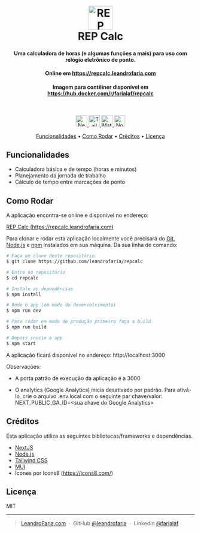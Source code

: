 <h1 align="center">
  <br>
  <img src="https://repcalc.leandrofaria.com/img/calculadora.webp" alt="REP Calc" width="64">
  <br>
  REP Calc
  <br>
</h1>

<h4 align="center">Uma calculadora de horas (e algumas funções a mais) para uso com relógio eletrônico de ponto.</h4>
<h4 align="center">Online em <a href="https://repcalc.leandrofaria.com">https://repcalc.leandrofaria.com</a></h4>
<h4 align="center">Imagem para contêiner disponível em <a href="https://hub.docker.com/r/farialaf/repcalc">https://hub.docker.com/r/farialaf/repcalc</a></h4>

<br>

<p align="center">
  <a href="https://nextjs.org/" target="_blank">
          <img
            src="https://img.shields.io/badge/Next-%23333333?style=for-the-badge&logo=next.js&logoColor=#FFFFFF"
            alt="NextJS"
            height="30px"
          />
        </a>
        <a href="https://tailwindcss.com/" target="_blank">
          <img
            src="https://img.shields.io/badge/tailwindcss-%23333333.svg?style=flat-square&logo=tailwindcss&logoColor=#61DAFB"
            alt="TailwindCSS"
            height="30px"
          />
        </a>
        <a href="https://mui.com/" target="_blank">
          <img
            src="https://img.shields.io/badge/mui-%23333333.svg?style=flat-square&logo=mui&logoColor=#003FFF"
            alt="MaterialUI"
            height="30px"
          />
        </a>
        <a href="https://nodejs.org/" target="_blank">
          <img
            src="https://img.shields.io/badge/node.js-%23333333?style=for-the-badge&logo=node.js&logoColor=#19d241"
            alt="NodeJS"
            height="30px"
          />
        </a>
</p>

<p align="center">
  <a href="#funcionalidades">Funcionalidades</a> •
  <a href="#como-rodar">Como Rodar</a> •
  <a href="#créditos">Créditos</a> •
  <a href="#licença">Licença</a>
</p>

## Funcionalidades

- Calculadora básica e de tempo (horas e minutos)
- Planejamento da jornada de trabalho
- Cálculo de tempo entre marcações de ponto

## Como Rodar

A aplicação encontra-se online e disponível no endereço:

[REP Calc (https://repcalc.leandrofaria.com)](https://repcalc.leandrofaria.com)

Para clonar e rodar esta aplicação localmente você precisará do [Git](https://git-scm.com), [Node.js](https://nodejs.org/en/download/) e [npm](http://npmjs.com) instalados em sua máquina. Da sua linha de comando:

```bash
# Faça um clone deste repositório
$ git clone https://github.com/leandrofaria/repcalc

# Entre no repositório
$ cd repcalc

# Instale as dependências
$ npm install

# Rode o app (em modo de desenvolvimento)
$ npm run dev

# Para rodar em modo de produção primeiro faça a build
$ npm run build

# Depois inicie o app
$ npm start
```

A aplicação ficará disponível no endereço: http://localhost:3000

Observações:

- A porta patrão de execução da aplicação é a 3000

- O analytics (Google Analytics) inicia desativado por padrão. Para ativá-lo, crie o arquivo .env.local com o seguinte par chave/valor: NEXT_PUBLIC_GA_ID=\<sua chave do Google Analytics\>

## Créditos

Esta aplicação utiliza as seguintes bibliotecas/frameworks e dependências.

- [NextJS](https://nextjs.org/)
- [Node.js](https://nodejs.org/)
- [Tailwind CSS](https://tailwindcss.com/)
- [MUI](https://mui.com/)
- Ícones por Icons8 (https://icons8.com/)

## Licença

MIT

---

> [LeandroFaria.com](https://www.leandrofaria.com) &nbsp;&middot;&nbsp;
> GitHub [@leandrofaria](https://github.com/leandrofaria) &nbsp;&middot;&nbsp;
> LinkedIn [@farialaf](https://www.linkedin.com/in/farialaf)
